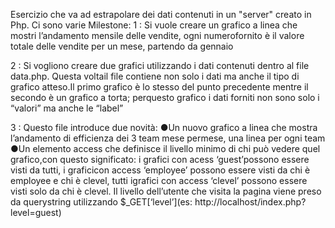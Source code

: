 Esercizio che va ad estrapolare dei dati contenuti in un "server" creato in Php.
Ci sono varie Milestone:
1 : Si vuole creare un grafico a linea che mostri l’andamento mensile delle vendite, ogni numerofornito è il valore totale delle vendite per un mese, partendo da gennaio

2 : Si vogliono creare due grafici utilizzando i dati contenuti dentro al file ​data.php​. Questa voltail file contiene non solo i dati ma anche il tipo di grafico atteso.Il primo grafico è lo stesso del punto precedente mentre il secondo è un grafico a torta; perquesto grafico i dati forniti non sono solo i “valori” ma anche le “label”

3 : Questo file introduce due novità:
●Un nuovo grafico a linea che mostra l’andamento di efficienza dei 3 team mese permese, una linea per ogni team
●Un elemento access che definisce il livello minimo di chi può vedere quel grafico,con questo significato: i grafici con acess ​‘guest’​ possono essere visti da tutti, i graficicon access ​‘employee​’ possono essere visti da chi è ​employee​ e chi è ​clevel​, tutti igrafici con access ‘​clevel’ ​possono essere visti solo da chi è clevel. Il livello dell’utente che visita la pagina viene preso da querystring utilizzando
$_GET[‘level’](es: ​http://localhost/index.php?level=guest​)
